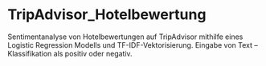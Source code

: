 # TripAdvisor_Hotelbewertung
Sentimentanalyse von Hotelbewertungen auf TripAdvisor mithilfe eines Logistic Regression Modells und TF-IDF-Vektorisierung. Eingabe von Text – Klassifikation als positiv oder negativ.
